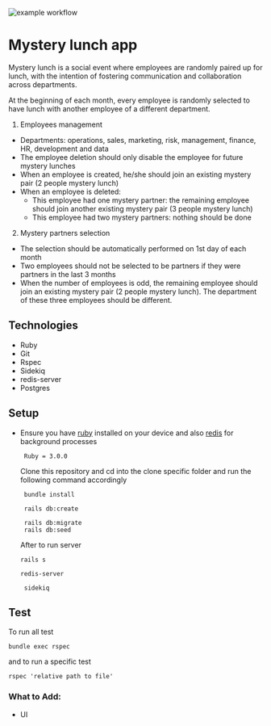 ![example workflow](https://github.com/EfeAgare/Employee_Lunch_App/actions/workflows/test.yml/badge.svg)

# Mystery lunch app


Mystery lunch is a social event where employees are randomly paired up for lunch, with the intention of fostering communication and collaboration across departments.

At the beginning of each month, every employee is randomly selected to have lunch with another employee of a different department.

1. Employees management
  -  Departments: operations, sales, marketing, risk, management, finance, HR, development and data
  -  The employee deletion should only disable the employee for future mystery lunches
  - When an employee is created, he/she should join an existing mystery pair (2 people mystery lunch)
  -  When an employee is deleted:
      -  This employee had one mystery partner: the remaining employee should join
      another existing mystery pair (3 people mystery lunch)
      - This employee had two mystery partners: nothing should be done

2. Mystery partners selection
  - The selection should be automatically performed on 1st day of each month
  - Two employees should not be selected to be partners if they were partners in the last 3 months
  - When the number of employees is odd, the remaining employee should join an existing mystery pair (2 people mystery lunch). The department of these three employees should be different.

## Technologies
  * Ruby
  * Git
  * Rspec
  * Sidekiq
  * redis-server
  * Postgres

## Setup
- Ensure you have [ruby](https://rvm.io/rvm/install) installed on your device and also [redis](https://phoenixnap.com/kb/install-redis-on-mac) for background processes

  ```
   Ruby = 3.0.0
  ```

  Clone this repository and cd into the clone specific folder and run the following command 
  accordingly

  ```
   bundle install
  ```

  ```
   rails db:create 
  ```

  ```
   rails db:migrate
   rails db:seed
  ```

  After to run server

  ```
  rails s
  ```

  ```
  redis-server
  ```

  ```
   sidekiq
  ```

## Test 
To run all test
```
bundle exec rspec 
```

and to run a specific test 
 ```
 rspec 'relative path to file'
 ```

### What to Add:

- UI
